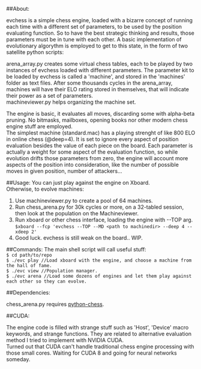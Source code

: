 ##About:

 <p>evchess is a simple chess engine, loaded with a bizarre concept of running each time with a different set of parameters, to be used by the position evaluating function. So 
 to have the best strategic thinking and results, those parameters must be in tune with each other. A basic implementation of evolutionary algorythm is employed to get to this state, in the form of two satellite python scripts:</p>
 
 <p> arena_array.py creates some virtual chess tables, each to be played by two instances of evchess loaded with different parameters. The parameter kit to be loaded by evchess is called a 'machine', and stored in the 'machines' folder as text files. 
After some thousands cycles in the arena_array, machines will have their ELO rating stored in themselves, that will indicate their power as a set of parameters.<br>
      machineviewer.py helps organizing the machine set.</p>
      
 <p>The engine is basic, it evaluates all moves, discarding some with alpha-beta pruning. No bitmasks, mailboxes, opening books nor other modern chess engine stuff are employed.<br>
 The simplest machine (standard.mac) has a playing strenght of like 800 ELO in online chess (@deep=4).
 It is set to ignore every aspect of position evaluation besides the value of each piece on the board.
 Each parameter is actually a weight for some aspect of the evaluation function, so while evolution drifts those parameters from zero,
 the engine will account more aspects of the position into consideration, like the number of possible moves in given position, number of attackers...</p>

##Usage:
 You can just play against the engine on Xboard.<br>
   Otherwise, to evolve machines:<br>

 1) Use machineviewer.py to create a pool of 64 machines.<br>
 2) Run chess_arena.py for 30k cycles or more, on a 32-tabled session, then look at the population on the Machineviewer.<br>
 3) Run xboard or other chess interface, loading the engine with --TOP arg.<br>
	`$xboard --fcp 'evchess --TOP --MD <path to machinedir> --deep 4 --xdeep 2'`<br>
 4) Good luck. evchess is still weak on the board.. WIP.<br>

##Commands:
 The main shell script will call useful stuff:<br>
    `$ cd path/to/repo`<br>
    `$ ./evc play //Load xboard with the engine, and choose a machine from the hall of fame.`<br>
    `$ ./evc view //Population manager.`<br>
    `$ ./evc arena //Load some dozens of engines and let them play against each other so they can evolve.`
    
##Dependencies:

chess_arena.py requires <a href="https://github.com/niklasf/python-chess">python-chess</a>.<br>


##CUDA:

 The engine code is filled with strange stuff such as 'Host', 'Device' macro keywords, and strange functions. They are related to alternative evaluation method I tried to implement with
NVIDIA CUDA.<br>
 Turned out that CUDA can't handle traditional chess engine processing with those small cores. Waiting for CUDA 8 and going for neural networks someday.

